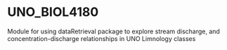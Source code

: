 # UNO_BIOL4180
Module for using dataRetrieval package to explore stream discharge, and concentration-discharge relationships in UNO Limnology classes
